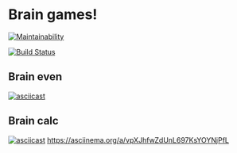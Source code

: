 # Brain games!

[![Maintainability](https://api.codeclimate.com/v1/badges/3aca37852762fd34b0fe/maintainability)](https://codeclimate.com/github/SergAlexAnd/project-lvl1-s376/maintainability)

[![Build Status](https://travis-ci.org/SergAlexAnd/project-lvl1-s376.svg?branch=master)](https://travis-ci.org/SergAlexAnd/project-lvl1-s376)

## Brain even

[![asciicast](https://asciinema.org/a/7FFjLCa74IYe0gQk5Dqr8QsAQ.png)](https://asciinema.org/a/7FFjLCa74IYe0gQk5Dqr8QsAQ)

## Brain calc

[![asciicast](https://asciinema.org/a/vpXJhfwZdUnL697KsYOYNjPfL.png)](https://asciinema.org/a/vpXJhfwZdUnL697KsYOYNjPfL)
https://asciinema.org/a/vpXJhfwZdUnL697KsYOYNjPfL
